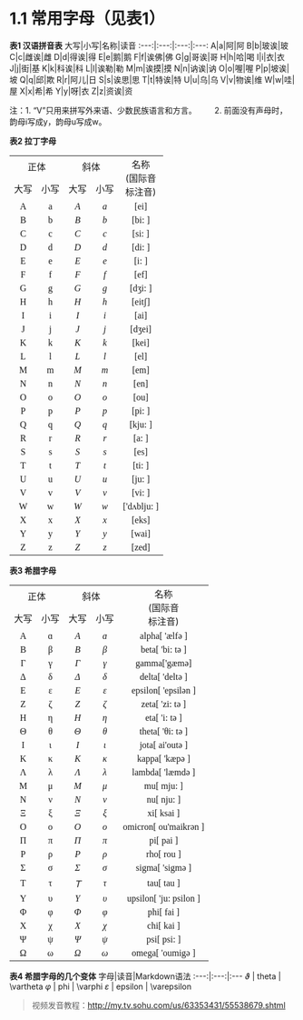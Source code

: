 # 1.1 常用字母（见表1）
**表1 汉语拼音表**
大写|小写|名称|读音
:---:|:---:|:---:|:---:
A|a|阿|阿
B|b|玻诶|玻
C|c|雌诶|雌
D|d|得诶|得
E|e|鹅|鹅
F|f|诶佛|佛
G|g|哥诶|哥
H|h|哈|喝
I|i|衣|衣
J|j|街|基
K|k|科诶|科
L|l|诶勒|勒
M|m|诶摸|摸
N|n|讷诶|讷
O|o|喔|喔
P|p|坡诶|坡
Q|q|邱|欺
R|r|阿儿|日
S|s|诶思|思
T|t|特诶|特
U|u|乌|乌
V|v|物诶|维
W|w|哇|屋
X|x|希|希
Y|y|呀|衣
Z|z|资诶|资

注：1. “V”只用来拼写外来语、少数民族语言和方言。
　　2. 前面没有声母时，韵母i写成y，韵母u写成w。


**表2 拉丁字母**
<table>
<tr>
<td align="center" colspan="2">正体</td>
<td align="center" colspan="2">斜体</td>
<td align="center" rowspan="2">名称<br/>(国际音<br/>标注音)</td>
</tr>
<tr>
<td align="center">大写</td>
<td align="center">小写</td>
<td align="center">大写</td>
<td align="center">小写</td>
</tr>
<tr>
<td align="center" style="font-family:times new roman;">A</td>
<td align="center" style="font-family:times new roman;">a</td>
<td align="center" style="font-family:times new roman;font-style:italic;">A</td>
<td align="center" style="font-family:times new roman;font-style:italic;">a</td>
<td align="center" style="font-family:times new roman;">[ei]</td>
</tr>
<tr>
<td align="center" style="font-family:times new roman;">B</td>
<td align="center" style="font-family:times new roman;">b</td>
<td align="center" style="font-family:times new roman;font-style:italic;">B</td>
<td align="center" style="font-family:times new roman;font-style:italic;">b</td>
<td align="center" style="font-family:times new roman;">[bi: ]</td>
</tr>
<tr>
<td align="center" style="font-family:times new roman;">C</td>
<td align="center" style="font-family:times new roman;">c</td>
<td align="center" style="font-family:times new roman;font-style:italic;">C</td>
<td align="center" style="font-family:times new roman;font-style:italic;">c</td>
<td align="center" style="font-family:times new roman;">[si: ]</td>
</tr>
<tr>
<td align="center" style="font-family:times new roman;">D</td>
<td align="center" style="font-family:times new roman;">d</td>
<td align="center" style="font-family:times new roman;font-style:italic;">D</td>
<td align="center" style="font-family:times new roman;font-style:italic;">d</td>
<td align="center" style="font-family:times new roman;">[di: ]</td>
</tr>
<tr>
<td align="center" style="font-family:times new roman;">E</td>
<td align="center" style="font-family:times new roman;">e</td>
<td align="center" style="font-family:times new roman;font-style:italic;">E</td>
<td align="center" style="font-family:times new roman;font-style:italic;">e</td>
<td align="center" style="font-family:times new roman;">[i: ]</td>
</tr>
<tr>
<td align="center" style="font-family:times new roman;">F</td>
<td align="center" style="font-family:times new roman;">f</td>
<td align="center" style="font-family:times new roman;font-style:italic;">F</td>
<td align="center" style="font-family:times new roman;font-style:italic;">f</td>
<td align="center" style="font-family:times new roman;">[ef]</td>
</tr>
<tr>
<td align="center" style="font-family:times new roman;">G</td>
<td align="center" style="font-family:times new roman;">g</td>
<td align="center" style="font-family:times new roman;font-style:italic;">G</td>
<td align="center" style="font-family:times new roman;font-style:italic;">g</td>
<td align="center" style="font-family:times new roman;">[dʒi: ]</td>
</tr>
<tr>
<td align="center" style="font-family:times new roman;">H</td>
<td align="center" style="font-family:times new roman;">h</td>
<td align="center" style="font-family:times new roman;font-style:italic;">H</td>
<td align="center" style="font-family:times new roman;font-style:italic;">h</td>
<td align="center" style="font-family:times new roman;">[eitʃ]</td>
</tr>
<tr>
<td align="center" style="font-family:times new roman;">I</td>
<td align="center" style="font-family:times new roman;">i</td>
<td align="center" style="font-family:times new roman;font-style:italic;">I</td>
<td align="center" style="font-family:times new roman;font-style:italic;">i</td>
<td align="center" style="font-family:times new roman;">[ai]</td>
</tr>
<tr>
<td align="center" style="font-family:times new roman;">J</td>
<td align="center" style="font-family:times new roman;">j</td>
<td align="center" style="font-family:times new roman;font-style:italic;">J</td>
<td align="center" style="font-family:times new roman;font-style:italic;">j</td>
<td align="center" style="font-family:times new roman;">[dʒei]</td>
</tr>
<tr>
<td align="center" style="font-family:times new roman;">K</td>
<td align="center" style="font-family:times new roman;">k</td>
<td align="center" style="font-family:times new roman;font-style:italic;">K</td>
<td align="center" style="font-family:times new roman;font-style:italic;">k</td>
<td align="center" style="font-family:times new roman;">[kei]</td>
</tr>
<tr>
<td align="center" style="font-family:times new roman;">L</td>
<td align="center" style="font-family:times new roman;">l</td>
<td align="center" style="font-family:times new roman;font-style:italic;">L</td>
<td align="center" style="font-family:times new roman;font-style:italic;">l</td>
<td align="center" style="font-family:times new roman;">[el]</td>
</tr>
<tr>
<td align="center" style="font-family:times new roman;">M</td>
<td align="center" style="font-family:times new roman;">m</td>
<td align="center" style="font-family:times new roman;font-style:italic;">M</td>
<td align="center" style="font-family:times new roman;font-style:italic;">m</td>
<td align="center" style="font-family:times new roman;">[em]</td>
</tr>
<tr>
<td align="center" style="font-family:times new roman;">N</td>
<td align="center" style="font-family:times new roman;">n</td>
<td align="center" style="font-family:times new roman;font-style:italic;">N</td>
<td align="center" style="font-family:times new roman;font-style:italic;">n</td>
<td align="center" style="font-family:times new roman;">[en]</td>
</tr>
<tr>
<td align="center" style="font-family:times new roman;">O</td>
<td align="center" style="font-family:times new roman;">o</td>
<td align="center" style="font-family:times new roman;font-style:italic;">O</td>
<td align="center" style="font-family:times new roman;font-style:italic;">o</td>
<td align="center" style="font-family:times new roman;">[ou]</td>
</tr>
<tr>
<td align="center" style="font-family:times new roman;">P</td>
<td align="center" style="font-family:times new roman;">p</td>
<td align="center" style="font-family:times new roman;font-style:italic;">P</td>
<td align="center" style="font-family:times new roman;font-style:italic;">p</td>
<td align="center" style="font-family:times new roman;">[pi: ]</td>
</tr>
<tr>
<td align="center" style="font-family:times new roman;">Q</td>
<td align="center" style="font-family:times new roman;">q</td>
<td align="center" style="font-family:times new roman;font-style:italic;">Q</td>
<td align="center" style="font-family:times new roman;font-style:italic;">q</td>
<td align="center" style="font-family:times new roman;">[kju: ]</td>
</tr>
<tr>
<td align="center" style="font-family:times new roman;">R</td>
<td align="center" style="font-family:times new roman;">r</td>
<td align="center" style="font-family:times new roman;font-style:italic;">R</td>
<td align="center" style="font-family:times new roman;font-style:italic;">r</td>
<td align="center" style="font-family:times new roman;">[a: ]</td>
</tr>
<tr>
<td align="center" style="font-family:times new roman;">S</td>
<td align="center" style="font-family:times new roman;">s</td>
<td align="center" style="font-family:times new roman;font-style:italic;">S</td>
<td align="center" style="font-family:times new roman;font-style:italic;">s</td>
<td align="center" style="font-family:times new roman;">[es]</td>
</tr>
<tr>
<td align="center" style="font-family:times new roman;">T</td>
<td align="center" style="font-family:times new roman;">t</td>
<td align="center" style="font-family:times new roman;font-style:italic;">T</td>
<td align="center" style="font-family:times new roman;font-style:italic;">t</td>
<td align="center" style="font-family:times new roman;">[ti: ]</td>
</tr>
<tr>
<td align="center" style="font-family:times new roman;">U</td>
<td align="center" style="font-family:times new roman;">u</td>
<td align="center" style="font-family:times new roman;font-style:italic;">U</td>
<td align="center" style="font-family:times new roman;font-style:italic;">u</td>
<td align="center" style="font-family:times new roman;">[ju: ]</td>
</tr>
<tr>
<td align="center" style="font-family:times new roman;">V</td>
<td align="center" style="font-family:times new roman;">v</td>
<td align="center" style="font-family:times new roman;font-style:italic;">V</td>
<td align="center" style="font-family:times new roman;font-style:italic;">v</td>
<td align="center" style="font-family:times new roman;">[vi: ]</td>
</tr>
<tr>
<td align="center" style="font-family:times new roman;">W</td>
<td align="center" style="font-family:times new roman;">w</td>
<td align="center" style="font-family:times new roman;font-style:italic;">W</td>
<td align="center" style="font-family:times new roman;font-style:italic;">w</td>
<td align="center" style="font-family:times new roman;">['dʌblju: ]</td>
</tr>
<tr>
<td align="center" style="font-family:times new roman;">X</td>
<td align="center" style="font-family:times new roman;">x</td>
<td align="center" style="font-family:times new roman;font-style:italic;">X</td>
<td align="center" style="font-family:times new roman;font-style:italic;">x</td>
<td align="center" style="font-family:times new roman;">[eks]</td>
</tr>
<tr>
<td align="center" style="font-family:times new roman;">Y</td>
<td align="center" style="font-family:times new roman;">y</td>
<td align="center" style="font-family:times new roman;font-style:italic;">Y</td>
<td align="center" style="font-family:times new roman;font-style:italic;">y</td>
<td align="center" style="font-family:times new roman;">[wai]</td>
</tr>
<tr>
<td align="center" style="font-family:times new roman;">Z</td>
<td align="center" style="font-family:times new roman;">z</td>
<td align="center" style="font-family:times new roman;font-style:italic;">Z</td>
<td align="center" style="font-family:times new roman;font-style:italic;">z</td>
<td align="center" style="font-family:times new roman;">[zed]</td>
</tr>
</table>


**表3 希腊字母**
<table>
<tr>
<td align="center" colspan="2">正体</td>
<td align="center" colspan="2">斜体</td>
<td align="center" rowspan="2">名称<br/>(国际音<br/>标注音)</td>
</tr>
<tr>
<td align="center">大写</td>
<td align="center">小写</td>
<td align="center">大写</td>
<td align="center">小写</td>
</tr>
<tr>
<td align="center" style="font-family:times new roman;">A</td>
<td align="center" style="font-family:times new roman;">ɑ</td>
<td align="center" style="font-family:times new roman;font-style:italic;">A</td>
<td align="center" style="font-family:times new roman;font-style:italic;">ɑ</td>
<td align="center" style="font-family:times new roman;">alpha[ 'ælfə ]</td>
</tr>
<tr>
<td align="center" style="font-family:times new roman;">B</td>
<td align="center" style="font-family:times new roman;">β</td>
<td align="center" style="font-family:times new roman;font-style:italic;">B</td>
<td align="center" style="font-family:times new roman;font-style:italic;">β</td>
<td align="center" style="font-family:times new roman;">beta[ 'bi: tə ]</td>
</tr>
<tr>
<td align="center" style="font-family:times new roman;">Γ</td>
<td align="center" style="font-family:times new roman;">γ</td>
<td align="center" style="font-family:times new roman;font-style:italic;">Γ</td>
<td align="center" style="font-family:times new roman;font-style:italic;">γ</td>
<td align="center" style="font-family:times new roman;">gamma['gæmə]</td>
</tr>
<tr>
<td align="center" style="font-family:times new roman;">Δ</td>
<td align="center" style="font-family:times new roman;">δ</td>
<td align="center" style="font-family:times new roman;font-style:italic;">Δ</td>
<td align="center" style="font-family:times new roman;font-style:italic;">δ</td>
<td align="center" style="font-family:times new roman;">delta[ 'deltə ]</td>
</tr>
<tr>
<td align="center" style="font-family:times new roman;">E</td>
<td align="center" style="font-family:times new roman;">ε</td>
<td align="center" style="font-family:times new roman;font-style:italic;">E</td>
<td align="center" style="font-family:times new roman;font-style:italic;">ε</td>
<td align="center" style="font-family:times new roman;">epsilon[ 'epsilən ]</td>
</tr>
<tr>
<td align="center" style="font-family:times new roman;">Z</td>
<td align="center" style="font-family:times new roman;">ζ</td>
<td align="center" style="font-family:times new roman;font-style:italic;">Z</td>
<td align="center" style="font-family:times new roman;font-style:italic;">ζ</td>
<td align="center" style="font-family:times new roman;">zeta[ 'zi: tə ]</td>
</tr>
<tr>
<td align="center" style="font-family:times new roman;">H</td>
<td align="center" style="font-family:times new roman;">η</td>
<td align="center" style="font-family:times new roman;font-style:italic;">H</td>
<td align="center" style="font-family:times new roman;font-style:italic;">η</td>
<td align="center" style="font-family:times new roman;">eta[ 'i: tə ]</td>
</tr>
<tr>
<td align="center" style="font-family:times new roman;">Θ</td>
<td align="center" style="font-family:times new roman;">θ</td>
<td align="center" style="font-family:times new roman;font-style:italic;">Θ</td>
<td align="center" style="font-family:times new roman;font-style:italic;">θ</td>
<td align="center" style="font-family:times new roman;">theta[ 'θi: tə ]</td>
</tr>
<tr>
<td align="center" style="font-family:times new roman;">I</td>
<td align="center" style="font-family:times new roman;">ι</td>
<td align="center" style="font-family:times new roman;font-style:italic;">I</td>
<td align="center" style="font-family:times new roman;font-style:italic;">ι</td>
<td align="center" style="font-family:times new roman;">jota[ ai'outə ]</td>
</tr>
<tr>
<td align="center" style="font-family:times new roman;">K</td>
<td align="center" style="font-family:times new roman;">κ</td>
<td align="center" style="font-family:times new roman;font-style:italic;">K</td>
<td align="center" style="font-family:times new roman;font-style:italic;">κ</td>
<td align="center" style="font-family:times new roman;">kappa[ 'kæpə ]</td>
</tr>
<tr>
<td align="center" style="font-family:times new roman;">Λ</td>
<td align="center" style="font-family:times new roman;">λ</td>
<td align="center" style="font-family:times new roman;font-style:italic;">Λ</td>
<td align="center" style="font-family:times new roman;font-style:italic;">λ</td>
<td align="center" style="font-family:times new roman;">lambda[ 'læmdə ]</td>
</tr>
<tr>
<td align="center" style="font-family:times new roman;">M</td>
<td align="center" style="font-family:times new roman;">μ</td>
<td align="center" style="font-family:times new roman;font-style:italic;">M</td>
<td align="center" style="font-family:times new roman;font-style:italic;">μ</td>
<td align="center" style="font-family:times new roman;">mu[ mju: ]</td>
</tr>
<tr>
<td align="center" style="font-family:times new roman;">N</td>
<td align="center" style="font-family:times new roman;">ν</td>
<td align="center" style="font-family:times new roman;font-style:italic;">N</td>
<td align="center" style="font-family:times new roman;font-style:italic;">ν</td>
<td align="center" style="font-family:times new roman;">nu[ nju: ]</td>
</tr>
<tr>
<td align="center" style="font-family:times new roman;">Ξ</td>
<td align="center" style="font-family:times new roman;">ξ</td>
<td align="center" style="font-family:times new roman;font-style:italic;">Ξ</td>
<td align="center" style="font-family:times new roman;font-style:italic;">ξ</td>
<td align="center" style="font-family:times new roman;">xi[ ksai ]</td>
</tr>
<tr>
<td align="center" style="font-family:times new roman;">O</td>
<td align="center" style="font-family:times new roman;">o</td>
<td align="center" style="font-family:times new roman;font-style:italic;">O</td>
<td align="center" style="font-family:times new roman;font-style:italic;">o</td>
<td align="center" style="font-family:times new roman;">omicron[ ou'maikrən ]</td>
</tr>
<tr>
<td align="center" style="font-family:times new roman;">Π</td>
<td align="center" style="font-family:times new roman;">π</td>
<td align="center" style="font-family:times new roman;font-style:italic;">Π</td>
<td align="center" style="font-family:times new roman;font-style:italic;">π</td>
<td align="center" style="font-family:times new roman;">pi[ pai ]</td>
</tr>
<tr>
<td align="center" style="font-family:times new roman;">P</td>
<td align="center" style="font-family:times new roman;">ρ</td>
<td align="center" style="font-family:times new roman;font-style:italic;">P</td>
<td align="center" style="font-family:times new roman;font-style:italic;">ρ</td>
<td align="center" style="font-family:times new roman;">rho[ rou ]</td>
</tr>
<tr>
<td align="center" style="font-family:times new roman;">Σ</td>
<td align="center" style="font-family:times new roman;">σ</td>
<td align="center" style="font-family:times new roman;font-style:italic;">Σ</td>
<td align="center" style="font-family:times new roman;font-style:italic;">σ</td>
<td align="center" style="font-family:times new roman;">sigma[ 'sigmə ]</td>
</tr>
<tr>
<td align="center" style="font-family:times new roman;">T</td>
<td align="center" style="font-family:times new roman;">τ</td>
<td align="center" style="font-family:times new roman;font-style:italic;">Ｔ</td>
<td align="center" style="font-family:times new roman;font-style:italic;">τ</td>
<td align="center" style="font-family:times new roman;">tau[ tau ]</td>
</tr>
<tr>
<td align="center" style="font-family:times new roman;">Y</td>
<td align="center" style="font-family:times new roman;">υ</td>
<td align="center" style="font-family:times new roman;font-style:italic;">Y</td>
<td align="center" style="font-family:times new roman;font-style:italic;">υ</td>
<td align="center" style="font-family:times new roman;">upsilon[ 'ju: psilon ]</td>
</tr>
<tr>
<td align="center" style="font-family:times new roman;">Φ</td>
<td align="center" style="font-family:times new roman;">φ</td>
<td align="center" style="font-family:times new roman;font-style:italic;">Φ</td>
<td align="center" style="font-family:times new roman;font-style:italic;">φ</td>
<td align="center" style="font-family:times new roman;">phi[ fai ]</td>
</tr>
<tr>
<tr>
<td align="center" style="font-family:times new roman;">X</td>
<td align="center" style="font-family:times new roman;">χ</td>
<td align="center" style="font-family:times new roman;font-style:italic;">X</td>
<td align="center" style="font-family:times new roman;font-style:italic;">χ</td>
<td align="center" style="font-family:times new roman;">chi[ kai ]</td>
</tr>
<tr>
<td align="center" style="font-family:times new roman;">Ψ</td>
<td align="center" style="font-family:times new roman;">ψ</td>
<td align="center" style="font-family:times new roman;font-style:italic;">Ψ</td>
<td align="center" style="font-family:times new roman;font-style:italic;">ψ</td>
<td align="center" style="font-family:times new roman;">psi[ psi: ]</td>
</tr>
<tr>
<td align="center" style="font-family:times new roman;">Ω</td>
<td align="center" style="font-family:times new roman;">ω</td>
<td align="center" style="font-family:times new roman;font-style:italic;">Ω</td>
<td align="center" style="font-family:times new roman;font-style:italic;">ω</td>
<td align="center" style="font-family:times new roman;">omega[ 'oumigə ]</td>
</tr>
</table>

**表4 希腊字母的几个变体**
字母|读音|Markdown语法
:---:|:---:|:---
$\vartheta$ | theta | \vartheta
$\varphi$ | phi | \varphi
$\varepsilon$ | epsilon | \varepsilon
> 视频发音教程：<http://my.tv.sohu.com/us/63353431/55538679.shtml>
